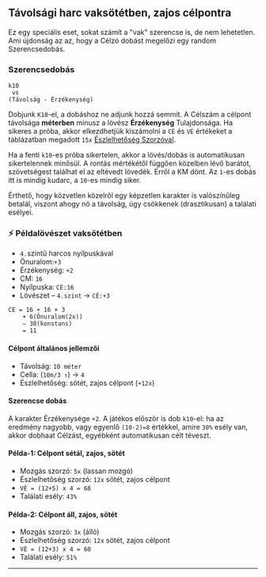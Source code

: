 ## Távolsági harc vaksötétben, zajos célpontra

Ez egy speciális eset, sokat számít a "vak" szerencse is, de nem lehetetlen. Ami újdonság az az, hogy a Célzó dobást megelőzi egy random Szerencsedobás.

### Szerencsedobás

```
k10
 vs
(Távolság - Érzékenység)
```
Dobjunk `K10`-el, a dobáshoz ne adjunk hozzá semmit. A Célszám a célpont távolsága **méterben** mínusz a lövész **Érzékenység** Tulajdonsága. Ha sikeres a próba, akkor elkezdhetjük kiszámolni a `CÉ` és `VÉ` értékeket a táblázatban megadott `15x` [Észlelhetőség Szorzóval](072_tavharc_ve_szorzo_oszto.md#szorzó---észlelhetőség-módosító).

Ha a fenti `k10`-es próba sikertelen, akkor a lövés/dobás is automatikusan sikertelennek minősül. A rontás mértékétől függően közelben lévő barátot, szövetségest találhat el az eltévedt lövedék. Erről a KM dönt. Az `1`-es dobás itt is mindig kudarc, a `10`-es mindig siker.

Érthető, hogy közvetlen közelről egy képzetlen karakter is valószínűleg betalál, viszont ahogy nő a távolság, úgy csökkenek (drasztikusan) a találati esélyei.

### ⚡ Példalövészet vaksötétben

- `4.`szintű harcos nyílpuskával
- Önuralom:`+3`
- Érzékenység: `+2`
- CM: `16`
- Nyílpuska: `CÉ:16`
- Lövészet – `4.szint` → `CÉ:+3`

```
CÉ = 16 + 16 + 3 
    + 6(Önuralom(2x))
    – 30(konstans)
    = 11
```

#### Célpont általános jellemzői

- Távolság: `10 méter`
- Cella:  (`10m/3 ↑`) → `4`
- Észlelhetőség: sötét, zajos célpont (`+12x`)

#### Szerencse dobás

A karakter Érzékenysége `+2`. A játékos először is dob `k10`-el:  ha az eredmény nagyobb, vagy egyenlő `(10-2)=8` értékkel, amire `30%` esély van, akkor dobhaat Célzást, egyébként automatikusan célt téveszt.

#### Példa-1: Célpont sétál, zajos, sötét

- Mozgás szorzó: `5x` (lassan mozgó)
- Észlelhetőség szorzó: `12x` sötét, zajos célpont
- `VÉ = (12+5) x 4 = 68`
- Találati esély: `43%`

#### Példa-2: Célpont áll, zajos, sötét

- Mozgás szorzó: `3x` (álló)
- Észlelhetőség szorzó: `12x` sötét, zajos célpont
- `VÉ = (12+3) x 4 = 60`
- Találati esély: `51%`

---

